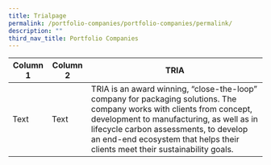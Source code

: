 ```yaml
---
title: Trialpage
permalink: /portfolio-companies/portfolio-companies/permalink/
description: ""
third_nav_title: Portfolio Companies
---
```

| Column 1 | Column 2 | ![]()TRIA |
| -------- | -------- | -------- |
| Text     | Text     | TRIA is an award winning, “close-the-loop” company for packaging solutions. The company works with clients from concept, development to manufacturing, as well as in lifecycle carbon assessments, to develop an end-end ecosystem that helps their clients meet their sustainability goals.   |